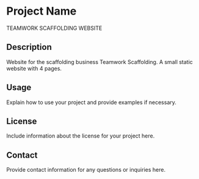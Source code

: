 # Project Name
TEAMWORK SCAFFOLDING WEBSITE

## Description
Website for the scaffolding business Teamwork Scaffolding. A small static website with 4 pages.

## Usage
Explain how to use your project and provide examples if necessary.

## License
Include information about the license for your project here.

## Contact
Provide contact information for any questions or inquiries here.


